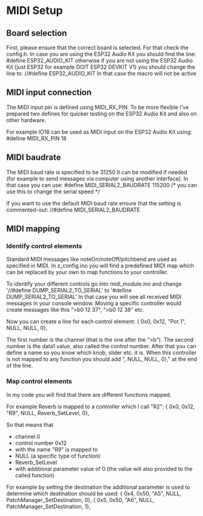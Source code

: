 # MIDI Setup

## Board selection

First, please ensure that the correct board is selected. For that check the config.h.
In case you are using the ESP32 Audio Kit you should find the line:
#define ESP32_AUDIO_KIT
otherwise if you are not using the ESP32 Audio Kit (just ESP32 for example DOIT ESP32 DEVKIT V1) you should change the line to:
//#define ESP32_AUDIO_KIT
In that case the macro will not be active

## MIDI input connection

The MIDI input pin is defined using MIDI_RX_PIN. To be more flexible I've prepared two defines for quicker testing on the ESP32 Audio Kit and also on other hardware.

For example IO18 can be used as MIDI input on the ESP32 Audio Kit using:
#define MIDI_RX_PIN 18

## MIDI baudrate

The MIDI baud rate is specified to be 31250
It can be modified if needed (for example to send messages via computer using another interface).
In that case you can use:
#define MIDI_SERIAL2_BAUDRATE   115200 /* you can use this to change the serial speed */

If you want to use the default MIDI baud rate ensure that the setting is commented-out:
//#define MIDI_SERIAL2_BAUDRATE

## MIDI mapping

### Identify control elements
Standard MIDI messages like noteOn/noteOff/pitchbend are used as specified in MIDI.
In z_config.ino you will find a predefined MIDI map which can be replaced by your own to map functions to your controller.

To identify your different controls go into midi_module.ino and change '//#define DUMP_SERIAL2_TO_SERIAL' to '#define DUMP_SERIAL2_TO_SERIAL'
In that case you will see all received MIDI messages in your console window. Moving a specific controller would create messages like this
">b0 12 37", ">b0 12 38" etc.

Now you can create a line for each control element:
  { 0x0, 0x12, "Pot 1", NULL, NULL, 0},

The first number is the channel (that is the one after the ">b"). The second number is the data1 value, also called the control number. After that you can define a name so you know which knob, slider etc. it is.
When this controller is not mapped to any function you should add ", NULL, NULL, 0}," at the end of the line.

### Map control elements
In my code you will find that there are different functions mapped.

For example Reverb is mapped to a controller which I call "R2":
    { 0x0, 0x12, "R9", NULL, Reverb_SetLevel, 0},
    
So that means that
- channel 0
- control number 0x12
- with the name "R9"
is mapped to
- NULL (a specific type of function)
- Reverb_SetLevel
- with additional parameter value of 0 (the value will also provided to the called function)

For example by setting the destination the additional parameter is used to determine which destination should be used:
    { 0x4, 0x50, "A5", NULL, PatchManager_SetDestination, 0},
    { 0x5, 0x50, "A6", NULL, PatchManager_SetDestination, 1},




